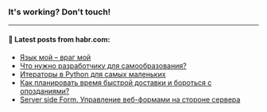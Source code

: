 ### It's working? Don't touch!

---
<!--
#### 🛠️ Technical stack:

![C++](https://img.shields.io/badge/C++-informational?logo=c%2B%2B&style=flat&logoColor=white&color=9C033A)
![Java](https://img.shields.io/badge/Java-informational?logo=java&style=flat&logoColor=white&color=007396)
![Kotlin](https://img.shields.io/badge/Kotlin-informational?logo=Kotlin&style=flat&logoColor=white&color=0095D5)
![JS](https://img.shields.io/badge/JS-informational?logo=javaScript&style=flat&logoColor=black&color=F7Df1E) <br>
![HTML5](https://img.shields.io/badge/HTML5-informational?logo=html5&style=flat&logoColor=white&color=E34F26)
![CSS3](https://img.shields.io/badge/CSS3-informational?logo=css3&style=flat&logoColor=white&color=157286)
![Sass](https://img.shields.io/badge/Saas-informational?logo=sass&style=flat&logoColor=white&color=hotpink)
![PHP](https://img.shields.io/badge/PHP-informational?logo=php&style=flat&logoColor=white&color=777BB4) <br>
![WebPAck](https://img.shields.io/badge/WebPack-informational?logo=webPack&style=flat&logoColor=white&color=FF6F00)
![Bootstrap](https://img.shields.io/badge/Bootstrap-informational?logo=Bootstrap&style=flat&logoColor=white&color=7952B3)
![MySQL](https://img.shields.io/badge/MySQL-informational?logo=MySQL&style=flat&logoColor=white&color=00f) <br>
![NodeJS](https://img.shields.io/badge/NodeJS-informational?logo=node.js&style=flat&logoColor=white&color=43853D)
![Spring](https://img.shields.io/badge/Spring-informational?logo=Spring&style=flat&logoColor=white&color=0A9EDC)
![Angular](https://img.shields.io/badge/Vue-informational?logo=vue.js&style=flat&logoColor=white&color=red)
![Git](https://img.shields.io/badge/Git-informational?logo=git&style=flat&logoColor=white&color=darkorange)

___
-->

#### 💬 Latest posts from habr.com:

<!-- BLOG-POST-LIST:START -->
- [Язык мой – враг мой](https://habr.com/ru/post/674282/?utm_source=habrahabr&utm_medium=rss&utm_campaign=674282)
- [Что нужно разработчику для самообразования?](https://habr.com/ru/post/674280/?utm_source=habrahabr&utm_medium=rss&utm_campaign=674280)
- [Итераторы в Python для самых маленьких](https://habr.com/ru/post/674194/?utm_source=habrahabr&utm_medium=rss&utm_campaign=674194)
- [Как планировать время быстрой доставки и бороться с опозданиями?](https://habr.com/ru/post/669956/?utm_source=habrahabr&utm_medium=rss&utm_campaign=669956)
- [Server side Form. Управление веб-формами на стороне сервера](https://habr.com/ru/post/674022/?utm_source=habrahabr&utm_medium=rss&utm_campaign=674022)
<!-- BLOG-POST-LIST:END -->
